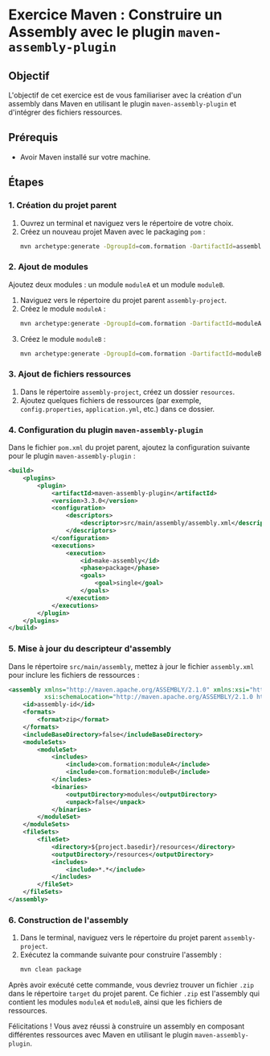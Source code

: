 # Exercice Maven : Construire un Assembly avec le plugin `maven-assembly-plugin`

## Objectif
L'objectif de cet exercice est de vous familiariser avec la création d'un assembly dans Maven en utilisant le plugin `maven-assembly-plugin` et d'intégrer des fichiers ressources.

## Prérequis
- Avoir Maven installé sur votre machine.

## Étapes

### 1. Création du projet parent

1. Ouvrez un terminal et naviguez vers le répertoire de votre choix.
2. Créez un nouveau projet Maven avec le packaging `pom` :
   ```bash
   mvn archetype:generate -DgroupId=com.formation -DartifactId=assembly-project -DarchetypeArtifactId=maven-archetype-quickstart -DinteractiveMode=false -Dpackaging=pom
   ```

### 2. Ajout de modules

Ajoutez deux modules : un module `moduleA` et un module `moduleB`.

1. Naviguez vers le répertoire du projet parent `assembly-project`.
2. Créez le module `moduleA` :
   ```bash
   mvn archetype:generate -DgroupId=com.formation -DartifactId=moduleA -DarchetypeArtifactId=maven-archetype-quickstart -DinteractiveMode=false
   ```
3. Créez le module `moduleB` :
   ```bash
   mvn archetype:generate -DgroupId=com.formation -DartifactId=moduleB -DarchetypeArtifactId=maven-archetype-quickstart -DinteractiveMode=false
   ```

### 3. Ajout de fichiers ressources

1. Dans le répertoire `assembly-project`, créez un dossier `resources`.
2. Ajoutez quelques fichiers de ressources (par exemple, `config.properties`, `application.yml`, etc.) dans ce dossier.

### 4. Configuration du plugin `maven-assembly-plugin`

Dans le fichier `pom.xml` du projet parent, ajoutez la configuration suivante pour le plugin `maven-assembly-plugin` :

```xml
<build>
    <plugins>
        <plugin>
            <artifactId>maven-assembly-plugin</artifactId>
            <version>3.3.0</version>
            <configuration>
                <descriptors>
                    <descriptor>src/main/assembly/assembly.xml</descriptor>
                </descriptors>
            </configuration>
            <executions>
                <execution>
                    <id>make-assembly</id>
                    <phase>package</phase>
                    <goals>
                        <goal>single</goal>
                    </goals>
                </execution>
            </executions>
        </plugin>
    </plugins>
</build>
```

### 5. Mise à jour du descripteur d'assembly

Dans le répertoire `src/main/assembly`, mettez à jour le fichier `assembly.xml` pour inclure les fichiers de ressources :

```xml
<assembly xmlns="http://maven.apache.org/ASSEMBLY/2.1.0" xmlns:xsi="http://www.w3.org/2001/XMLSchema-instance"
          xsi:schemaLocation="http://maven.apache.org/ASSEMBLY/2.1.0 http://maven.apache.org/xsd/assembly-2.1.0.xsd">
    <id>assembly-id</id>
    <formats>
        <format>zip</format>
    </formats>
    <includeBaseDirectory>false</includeBaseDirectory>
    <moduleSets>
        <moduleSet>
            <includes>
                <include>com.formation:moduleA</include>
                <include>com.formation:moduleB</include>
            </includes>
            <binaries>
                <outputDirectory>modules</outputDirectory>
                <unpack>false</unpack>
            </binaries>
        </moduleSet>
    </moduleSets>
    <fileSets>
        <fileSet>
            <directory>${project.basedir}/resources</directory>
            <outputDirectory>/resources</outputDirectory>
            <includes>
                <include>*.*</include>
            </includes>
        </fileSet>
    </fileSets>
</assembly>
```

### 6. Construction de l'assembly

1. Dans le terminal, naviguez vers le répertoire du projet parent `assembly-project`.
2. Exécutez la commande suivante pour construire l'assembly :
   ```bash
   mvn clean package
   ```

Après avoir exécuté cette commande, vous devriez trouver un fichier `.zip` dans le répertoire `target` du projet parent. Ce fichier `.zip` est l'assembly qui contient les modules `moduleA` et `moduleB`, ainsi que les fichiers de ressources.

Félicitations ! Vous avez réussi à construire un assembly en composant différentes ressources avec Maven en utilisant le plugin `maven-assembly-plugin`.
